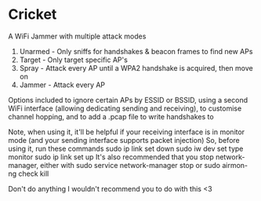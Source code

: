 # Cricket
A WiFi Jammer with multiple attack modes
  1. Unarmed - Only sniffs for handshakes & beacon frames to find new APs
  2. Target - Only target specific AP's
  3. Spray - Attack every AP until a WPA2 handshake is acquired, then move on
  4. Jammer - Attack every AP

Options included to ignore certain APs by ESSID or BSSID, using a second WiFi interface (allowing dedicating sending and receiving), to customise channel hopping, and to add a .pcap file to write handshakes to

Note, when using it, it'll be helpful if your receiving interface is in monitor mode (and your sending interface supports packet injection)
So, before using it, run these commands
  sudo ip link set <recvInt> down
  sudo iw dev <recvInt> set type monitor
  sudo ip link set <recvInt> up
It's also recommended that you stop network-manager, either with
  sudo service network-manager stop
or
  sudo airmon-ng check kill
  
Don't do anything I wouldn't recommend you to do with this <3
